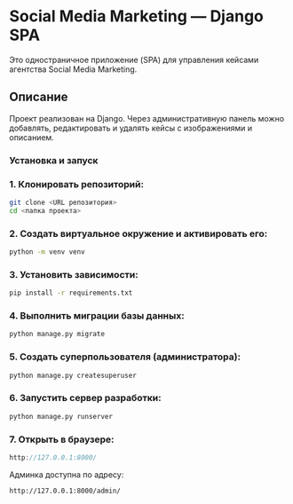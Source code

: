 # Social Media Marketing — Django SPA

Это одностраничное приложение (SPA) для управления кейсами агентства Social Media Marketing.

## Описание

Проект реализован на Django. Через административную панель можно добавлять, редактировать и удалять кейсы с изображениями и описанием.

### Установка и запуск

### 1. Клонировать репозиторий:

```bash
git clone <URL репозитория>
cd <папка проекта>
```

### 2. Создать виртуальное окружение и активировать его:
```bash
python -m venv venv
```
### 3. Установить зависимости:

```bash
pip install -r requirements.txt
```
### 4. Выполнить миграции базы данных:

```bash
python manage.py migrate
```
### 5. Создать суперпользователя (администратора):

```bash
python manage.py createsuperuser
```

### 6. Запустить сервер разработки:

```bash
python manage.py runserver
```

### 7. Открыть в браузере:

```cpp
http://127.0.0.1:8000/
```
Админка доступна по адресу:
```
http://127.0.0.1:8000/admin/
```
